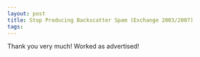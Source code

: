 ```yaml
---
layout: post 
title: Stop Producing Backscatter Spam (Exchange 2003/2007)
tags: 
---
```


Thank you very much! Worked as advertised!
